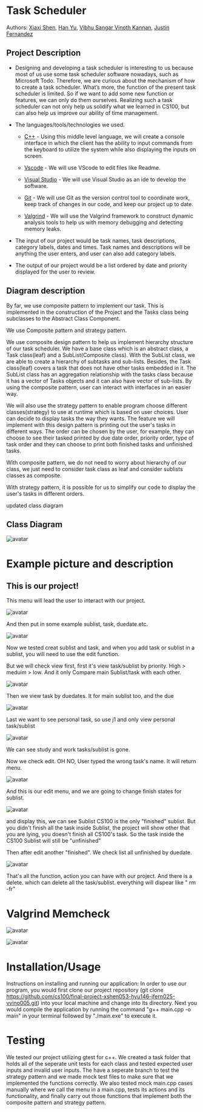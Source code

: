 # Task Scheduler 
 
  Authors: [Xiaxi Shen](https://github.com/xshen053), [Han Yu](https://github.com/BFLion), [Vibhu Sangar Vinoth Kannan](https://github.com/VibhuSVK), [Justin Fernandez](https://github.com/j9950)

## Project Description
* Designing and developing a task scheduler is interesting to us because most of us use some task scheduler software nowadays, such as Microsoft Todo. Therefore, we are curious about the mechanism of how to create a task scheduler. What’s more, the function of the present task scheduler is limited. So if we want to add some new function or features, we can only do them ourselves. Realizing such a task scheduler can not only help us solidify what we learned in CS100, but can also help us improve our ability of time management.
  
 
* The languages/tools/technologies we used.
    * [C++](https://www.cplusplus.com/) - Using this middle level language, we will create a console interface in which the client has the ability to input commands from the keyboard to utilize the system while also displaying the inputs on screen.
    
    * [Vscode](https://code.visualstudio.com/) - We will use VScode to edit files like Readme.
    
    * [Visual Studio](https://cmake.org/) - We will use Visual Studio as an ide to develop the software.
    
    * [Git](https://git-scm.com/) - We will use Git as the version control tool to coordinate work, keep track of changes in our code, and keep our project up to date. 
    
    * [Valgrind](https://valgrind.org/) - We will use the Valgrind framework to construct dynamic analysis tools to help us with memory debugging and detecting memory leaks.



 * The input of our project would be task names, task descriptions, category labels, dates and times. Task names and descriptions will be anything the user enters, and user can also add category labels.
 * The output of our project would  be a list ordered by date and priority displayed for the user to review.




## Diagram description

By far, we use composite pattern to implement our task. This is implemented in the construction of the Project and the Tasks class being subclasses to the Abstract Class Component. 
   


 We use Composite pattern and strategy pattern.

 We use composite design pattern to help us implement hierarchy structure of our task scheduler.
We have a base class which is an abstract class, a Task class(leaf) and a SubList(Composite class). With the SubList class, we are able to create a hierarchy of subtasks and sub-lists. Besides, the Task class(leaf) covers a task that does not have other tasks embedded in it. The SubList class has an aggregation relationship with the tasks class because it has a vector of Tasks objects and it can also have vector of sub-lists. By using the composite pattern, user can interact with interfaces in an easier way.

We will also use the strategy pattern to enable program choose different classes(strategy) to use at runtime which is based on user choices. User can decide to display tasks the way they wants. The feature we will implement with this design pattern is printing out the user's tasks in different ways. The order can be chosen by the user, for example, they can choose to see their tasked printed by due date order, priority order, type of task order and they can choose to print both finished tasks and unfinished tasks. 


 With composite pattern, we do not need to worry about hierarchy of our class, we just need to consider task class as leaf and consider sublists classes as composite.
 
 With strategy pattern, it is possible for us to simplify our code to display the user's tasks in different orders.

 updated class diagram
## Class Diagram
![avatar](https://github.com/cs100/final-project-xshen053-hyu146-jfern025-vvino005/raw/master/UML/finaldiagram.png)

# Example picture and description
## This is our project!
This menu will lead the user to interact with our project.

![avatar](https://github.com/cs100/final-project-xshen053-hyu146-jfern025-vvino005/blob/master/picture/menu.png)

And then put in some example sublist, task, duedate.etc.

![avatar](https://github.com/cs100/final-project-xshen053-hyu146-jfern025-vvino005/blob/master/picture/PutExamplein.png)

Now we tested creat sublist and task, and when you add task or sublist in a sublist, you will need to use the edit function.

But we will check view first, first it's view task/sublist by priority. High > meduim > low. And it only Compare main Sublist/task with each other.

![avatar](https://github.com/cs100/final-project-xshen053-hyu146-jfern025-vvino005/blob/master/picture/h1.png)

Then we view task by duedates. It for main sublist too, and the due 

![avatar](https://github.com/cs100/final-project-xshen053-hyu146-jfern025-vvino005/blob/master/picture/i1.png)

Last we want to see personal task, so use j1 and only view personal task/sublist

![avatar](https://github.com/cs100/final-project-xshen053-hyu146-jfern025-vvino005/blob/master/picture/j1personal.png)

We can see study and work tasks/sublist is gone.

Now we check edit. OH NO, User typed the wrong task's name. It will return menu.

![avatar]( https://github.com/cs100/final-project-xshen053-hyu146-jfern025-vvino005/blob/master/picture/wrong%20name%20about%20task.png)

And this is our edit menu, and we are going to change finish states for sublist.

![avatar](https://github.com/cs100/final-project-xshen053-hyu146-jfern025-vvino005/blob/master/picture/change%20finished%20and%20display.png)
 
 and display this, we can see Sublist CS100 is the only "finished" sublist. But you didn't finish all the task inside Sublist, the project will show other that you are lying, you doesn't finish all CS100's task. So the task inside the CS100 Sublist will still be "unfinished"
 
 
 Then after edit another "finished". We check list all unfinished by duedate.
 
![avatar](https://github.com/cs100/final-project-xshen053-hyu146-jfern025-vvino005/blob/master/picture/unfinished%20by%20duedate.png)

That's all the function, action you can have with our project. And there is a delete. which can delete all the task/sublist. everything will dispear like " rm -fr"

# Valgrind Memcheck

![avatar](https://github.com/cs100/final-project-xshen053-hyu146-jfern025-vvino005/raw/master/Valgrind/1.PNG)

![avatar](https://github.com/cs100/final-project-xshen053-hyu146-jfern025-vvino005/raw/master/Valgrind/2.PNG)

# Installation/Usage
Instructions on installing and running our application:
 In order to use our program, you would first clone our project repository (git clone https://github.com/cs100/final-project-xshen053-hyu146-jfern025-vvino005.git) into your local machine and change into its directory.
Next you would compile the application by running the command "g++ main.cpp -o main" in your terminal followed by "./main.exe" to execute it.

# Testing
We tested our project utilizing gtest for c++. We created a task folder that holds all of the seperate unit tests for each class and tested expected user inputs and invalid user inputs. The have a seperate branch to test the strategy pattern and we made mock test files to make sure that we implemented the functions correctly. We also tested mock main.cpp cases manually where we call the menu in a main.cpp, tests its actions and its functionality, and finally carry out those functions that implement both the composite pattern and strategy pattern.






 

